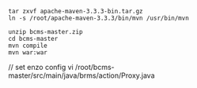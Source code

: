 
```
tar zxvf apache-maven-3.3.3-bin.tar.gz
ln -s /root/apache-maven-3.3.3/bin/mvn /usr/bin/mvn

unzip bcms-master.zip
cd bcms-master
mvn compile
mvn war:war
```
// set enzo config
vi /root/bcms-master/src/main/java/brms/action/Proxy.java


